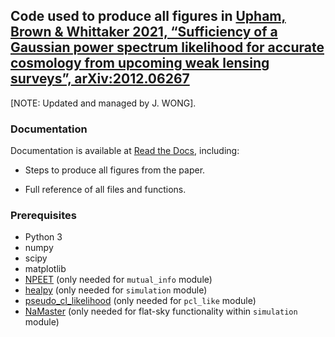 ## Code used to produce all figures in [Upham, Brown & Whittaker 2021, “Sufficiency of a Gaussian power spectrum likelihood for accurate cosmology from upcoming weak lensing surveys”, arXiv:2012.06267](https://arxiv.org/abs/2012.06267)
[NOTE: Updated and managed by J. WONG].

### Documentation

Documentation is available at [Read the Docs](https://gaussian-cl-likelihood.readthedocs.io/), including:

* Steps to produce all figures from the paper.

* Full reference of all files and functions.

### Prerequisites

* Python 3
* numpy
* scipy
* matplotlib
* [NPEET](https://github.com/gregversteeg/NPEET) (only needed for `mutual_info` module)
* [healpy](https://healpy.readthedocs.io/en/latest/install.html) (only needed for `simulation` module)
* [pseudo_cl_likelihood](https://github.com/robinupham/pseudo_cl_likelihood) (only needed for `pcl_like` module)
* [NaMaster](https://namaster.readthedocs.io/en/latest/installation.html) (only needed for flat-sky functionality within `simulation` module)

